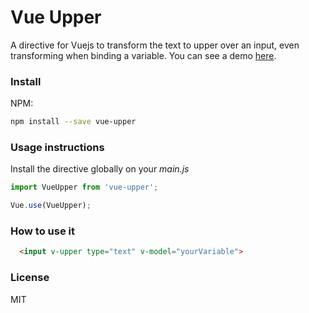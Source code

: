 # Vue Upper
A directive for Vuejs to transform the text to upper over an input, even transforming when binding a variable. You can see a demo [here](https://codesandbox.io/s/smoosh-cache-66m8k).

### Install  

NPM:  
```bash
npm install --save vue-upper
```

### Usage instructions  

Install the directive globally on your *main.js*

```javascript
import VueUpper from 'vue-upper';

Vue.use(VueUpper);
```

### How to use it

```html
  <input v-upper type="text" v-model="yourVariable">
```

### License
MIT

